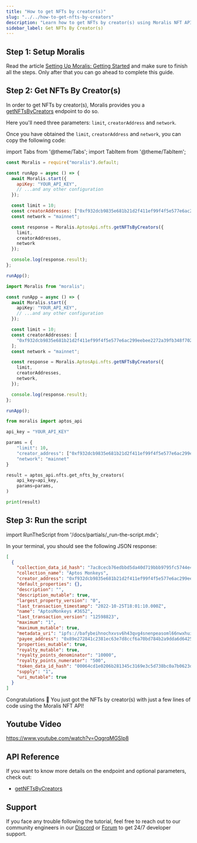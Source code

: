 ```yaml
---
title: "How to get NFTs by creator(s)"
slug: "../../how-to-get-nfts-by-creators"
description: "Learn how to get NFTs by creator(s) using Moralis NFT API."
sidebar_label: Get NFTs By Creator(s)
---
```


## Step 1: Setup Moralis

Read the article [Setting Up Moralis: Getting Started](/web3-data-api/aptos/get-your-api-key) and make sure to finish all the steps. Only after that you can go ahead to complete this guide.

## Step 2: Get NFTs By Creator(s)

In order to get NFTs by creator(s), Moralis provides you a [getNFTsByCreators](/web3-data-api/aptos/reference/get-nfts-by-creators) endpoint to do so.

Here you'll need three parameters: `limit`, `creatorAddress` and `network`.

Once you have obtained the `limit`, `creatorAddress` and `network`, you can copy the following code:

import Tabs from '@theme/Tabs';
import TabItem from '@theme/TabItem';

<Tabs groupId="programming-language">
  <TabItem value="javascript" label="index.js (JavaScript)" default>

```javascript index.js
const Moralis = require("moralis").default;

const runApp = async () => {
  await Moralis.start({
    apiKey: "YOUR_API_KEY",
    // ...and any other configuration
  });

  const limit = 10;
  const creatorAddresses: ["0xf932dcb9835e681b21d2f411ef99f4f5e577e6ac299eebee2272a39fb348f702"];
  const network = "mainnet";

  const response = Moralis.AptosApi.nfts.getNFTsByCreators({
    limit,
    creatorAddresses,
    network
  });

  console.log(response.result);
};

runApp();
```

</TabItem>
<TabItem value="typescript" label="index.ts (TypeScript)">

```typescript index.ts
import Moralis from "moralis";

const runApp = async () => {
  await Moralis.start({
    apiKey: "YOUR_API_KEY",
    // ...and any other configuration
  });

  const limit = 10;
  const creatorAddresses: [
    "0xf932dcb9835e681b21d2f411ef99f4f5e577e6ac299eebee2272a39fb348f702"
  ];
  const network = "mainnet";

  const response = Moralis.AptosApi.nfts.getNFTsByCreators({
    limit,
    creatorAddresses,
    network,
  });

  console.log(response.result);
};

runApp();
```

</TabItem>
<TabItem value="python" label="index.py (Python)">

```python index.py
from moralis import aptos_api

api_key = "YOUR_API_KEY"

params = {
    "limit": 10,
    "creator_address": ["0xf932dcb9835e681b21d2f411ef99f4f5e577e6ac299eebee2272a39fb348f702"],
    "network": "mainnet"
}

result = aptos_api.nfts.get_nfts_by_creators(
    api_key=api_key,
    params=params,
)

print(result)
```

</TabItem>
</Tabs>

## Step 3: Run the script

import RunTheScript from '/docs/partials/\_run-the-script.mdx';

<RunTheScript />

In your terminal, you should see the following JSON response:

```json
[
  {
    "collection_data_id_hash": "7ac8cecb76edbbd5da40d719bbb9795fc5744e4098ee0ce1be4bb86c90f42301",
    "collection_name": "Aptos Monkeys",
    "creator_address": "0xf932dcb9835e681b21d2f411ef99f4f5e577e6ac299eebee2272a39fb348f702",
    "default_properties": {},
    "description": "",
    "description_mutable": true,
    "largest_property_version": "0",
    "last_transaction_timestamp": "2022-10-25T18:01:10.000Z",
    "name": "AptosMonkeys #3652",
    "last_transaction_version": "12598823",
    "maximum": "1",
    "maximum_mutable": true,
    "metadata_uri": "ipfs://bafybeihnochxvsv6h43qvg4snenpeasoml66nwxhuiadfzkefix7vbetyq/3652.json",
    "payee_address": "0x89e272841c2381ec63e7d8ccf6a70bd784b2a9dda6d6425aeb31657f4a5619c0",
    "properties_mutable": true,
    "royalty_mutable": true,
    "royalty_points_denominator": "10000",
    "royalty_points_numerator": "500",
    "token_data_id_hash": "00064cd1e0206b281345c3169e3c5d738bc0a7b0623d3451baab10a91bd43cdb",
    "supply": "1",
    "uri_mutable": true
  }
]
```

Congratulations 🥳 You just got the NFTs by creator(s) with just a few lines of code using the Moralis NFT API!

## Youtube Video

https://www.youtube.com/watch?v=OqgrqMGSlp8

## API Reference

If you want to know more details on the endpoint and optional parameters, check out:

- [getNFTsByCreators](/web3-data-api/aptos/reference/get-nfts-by-creators)

## Support

If you face any trouble following the tutorial, feel free to reach out to our community engineers in our [Discord](https://moralis.io/discord) or [Forum](https://forum.moralis.io) to get 24/7 developer support.
